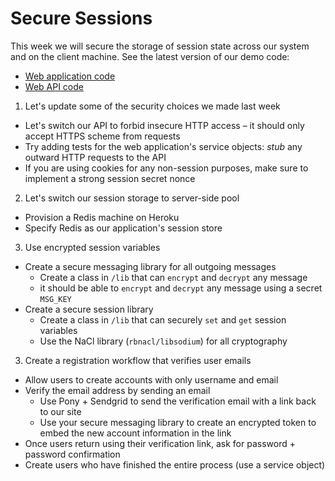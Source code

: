 # Secure Sessions

This week we will secure the storage of session state across our system and on the client machine.
See the latest version of our demo code:
- [Web application code](https://github.com/ISS-Security/configshare-app/tree/2_secure_sessions)
- [Web API code](https://github.com/ISS-Security/configshare-api/tree/4_authenticate_accounts)

1. Let's update some of the security choices we made last week
  - Let's switch our API to forbid insecure HTTP access – it should only accept HTTPS scheme from requests
  - Try adding tests for the web application's service objects: *stub* any outward HTTP requests to the API
  - If you are using cookies for any non-session purposes, make sure to implement a strong session secret nonce
2. Let's switch our session storage to server-side pool
  - Provision a Redis machine on Heroku
  - Specify Redis as our application's session store
3. Use encrypted session variables
  - Create a secure messaging library for all outgoing messages
    - Create a class in `/lib` that can `encrypt` and `decrypt` any message
    - it should be able to `encrypt` and `decrypt` any message using a secret `MSG_KEY`
  - Create a secure session library
    - Create a class in `/lib` that can securely `set` and `get` session variables
    - Use the NaCl library (`rbnacl/libsodium`) for all cryptography
3. Create a registration workflow that verifies user emails
  - Allow users to create accounts with only username and email
  - Verify the email address by sending an email
    - Use Pony + Sendgrid to send the verification email with a link back to our site
    - Use your secure messaging library to create an encrypted token to embed the new account information in the link
  - Once users return using their verification link, ask for password + password confirmation
  - Create users who have finished the entire process (use a service object)
